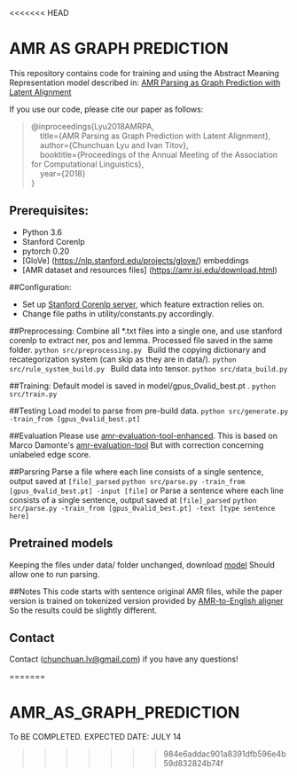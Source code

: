 <<<<<<< HEAD
# AMR AS GRAPH PREDICTION

This repository contains code for training and using the Abstract Meaning Representation model described in:
[AMR Parsing as Graph Prediction with Latent Alignment](https://arxiv.org/pdf/1805.05286.pdf)

If you use our code, please cite our paper as follows:  
  > @inproceedings{Lyu2018AMRPA,  
  > &nbsp; &nbsp; title={AMR Parsing as Graph Prediction with Latent Alignment},  
  > &nbsp; &nbsp; author={Chunchuan Lyu and Ivan Titov},  
  > &nbsp; &nbsp; booktitle={Proceedings of the Annual Meeting of the Association for Computational Linguistics},  
  > &nbsp; &nbsp; year={2018}  
  > }  

## Prerequisites:
* Python 3.6 
* Stanford Corenlp
* pytorch 0.20
* [GloVe] (https://nlp.stanford.edu/projects/glove/) embeddings  
* [AMR dataset and resources files] (https://amr.isi.edu/download.html)

##Configuration:
* Set up [Stanford Corenlp server](https://stanfordnlp.github.io/CoreNLP/corenlp-server.html), which feature extraction relies on.
* Change file paths in utility/constants.py accordingly.


##Preprocessing:
Combine all *.txt files into a single one, and use stanford corenlp to extract ner, pos and lemma.
Processed file saved in the same folder.
`python src/preprocessing.py `
Build the copying dictionary and recategorization system (can skip as they are in data/).
`python src/rule_system_build.py `
Build data into tensor.
`python src/data_build.py `

##Training:
Default model is saved in model/gpus_0valid_best.pt .
`python src/train.py `

##Testing
Load model to parse from pre-build data.
`python src/generate.py -train_from [gpus_0valid_best.pt]`

##Evaluation
Please use [amr-evaluation-tool-enhanced](https://github.com/ChunchuanLv/amr-evaluation-tool-enhanced).
This is based on Marco Damonte's [amr-evaluation-tool](https://github.com/mdtux89/amr-evaluation)
But with correction concerning unlabeled edge score.

##Parsring
Parse a file where each line consists of a single sentence, output saved at `[file]_parsed`
`python src/parse.py -train_from [gpus_0valid_best.pt] -input [file]`
or
Parse a sentence where each line consists of a single sentence, output saved at `[file]_parsed`
`python src/parse.py -train_from [gpus_0valid_best.pt] -text [type sentence here]`

## Pretrained models
Keeping the files under data/ folder unchanged, download [model](https://uoe-my.sharepoint.com/:u:/r/personal/s1544871_ed_ac_uk/Documents/gpus_0valida_best.pt?csf=1&e=X3T3Dy)
Should allow one to run parsing.

##Notes
This code starts with sentence original AMR files, while the paper version is trained on tokenized version provided by [AMR-to-English aligner](https://www.isi.edu/natural-language/mt/amr_eng_align.pdf)
So the results could be slightly different.

## Contact
Contact (chunchuan.lv@gmail.com) if you have any questions!

=======
# AMR_AS_GRAPH_PREDICTION

To BE COMPLETED. EXPECTED DATE: JULY 14
>>>>>>> 984e6addac901a8391dfb596e4b59d832824b74f

